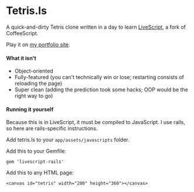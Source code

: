 # Tetris.ls
A quick-and-dirty Tetris clone written in a day to learn [LiveScript], a fork of CoffeeScript.

Play it on [my portfolio site].

[my portfolio site]: http://peterjeliot.com/tetris
[LiveScript]: http://livescript.net

#### What it isn't
* Object-oriented
* Fully-featured (you can't technically win or lose; restarting consists of reloading the page)
* Super clean (adding the prediction took some hacks; OOP would be the right way to go)

#### Running it yourself

Because this is in LiveScript, it must be compiled to JavaScript. I use rails, so here are rails-specific instructions.

Add tetris.ls to your `app/assets/javascripts` folder.

Add this to your Gemfile:

    gem 'livescript-rails'

Add this to any HTML page:

    <canvas id="tetris" width="200" height="360"></canvas>
